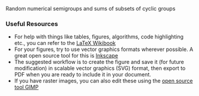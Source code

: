 Random numerical semigroups and sums of subsets of cyclic groups


### Useful Resources ###

* For help with things like tables, figures, algorithms, code highlighting etc., you can refer to the [LaTeX Wikibook](https://en.wikibooks.org/wiki/LaTeX)
* For your figures, try to use vector graphics formats wherever possible. A great open source tool for this is [Inkscape](https://www.inkscape.org)
* The suggested workflow is to create the figure and save it (for future modification) in scalable vector graphics (SVG) format, then export to PDF when you are ready to include it in your document.
* If you have raster images, you can also edit these using the [open source tool GIMP](https://www.gimp.org)



